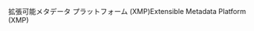 <span data-ttu-id="c247e-101">拡張可能メタデータ プラットフォーム (XMP)</span><span class="sxs-lookup"><span data-stu-id="c247e-101">Extensible Metadata Platform (XMP)</span></span>